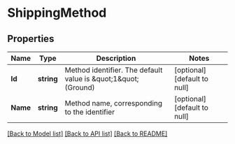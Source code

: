 # ShippingMethod

## Properties
Name | Type | Description | Notes
------------ | ------------- | ------------- | -------------
**Id** | **string** | Method identifier. The default value is \&quot;1\&quot; (Ground) | [optional] [default to null]
**Name** | **string** | Method name, corresponding to the identifier | [optional] [default to null]

[[Back to Model list]](../README.md#documentation-for-models) [[Back to API list]](../README.md#documentation-for-api-endpoints) [[Back to README]](../README.md)


